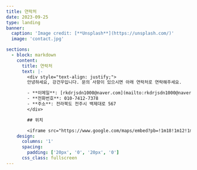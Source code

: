 ```yaml
---
title: 연락처
date: 2023-09-25
type: landing
banner:
  caption: 'Image credit: [**Unsplash**](https://unsplash.com/)'
  image: 'contact.jpg'

sections:
  - block: markdown
    content:
      title: 연락처
      text: |-
        <div style="text-align: justify;">
        안녕하세요, 강건우입니다. 문의 사항이 있으시면 아래 연락처로 연락해주세요.

        - **이메일**: [rkdrjsdn1000@naver.com](mailto:rkdrjsdn1000@naver.com)
        - **전화번호**: 010-7412-7378
        - **주소**: 전라북도 전주시 백제대로 567
        </div>

        ## 위치

        <iframe src="https://www.google.com/maps/embed?pb=!1m18!1m12!1m3!1d3234.0891666013467!2d127.12734717580499!3d35.84681707253425!2m3!1f0!2f0!3f0!3m2!1i1024!2i768!4f13.1!3m3!1m2!1s0x35702334621b3bb9%3A0xd2ef0eee158844e1!2z7KCE67aB64yA7ZWZ6rWQIOyghOyjvOy6oO2NvOyKpA!5e0!3m2!1sko!2skr!4v1727333233629!5m2!1sko!2skr" width="100%" height="450" style="border:0;" allowfullscreen="" loading="lazy" referrerpolicy="no-referrer-when-downgrade"></iframe>
    design:
      columns: '1'
      spacing:
        padding: ['20px', '0', '20px', '0']
      css_class: fullscreen
---
```



